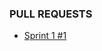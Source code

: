 ### PULL REQUESTS
- [Sprint 1 #1](https://github.com/MK-176/middle.messenger.praktikum.yandex/pull/1)

